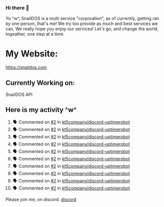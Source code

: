 ### Hi there 👋
Yo ^w^,
SnailDOS is a multi service "corporation", as of currently, getting ran by one person, that's me!
We try too provide as much and best services we can, We really hope you enjoy our services!
Let's go, and change the world, togeather, one step at a time.
# My Website:
https://snaildos.com
## Currently Working on:
SnailDOS API
## Here is my activity ^w^
<!--START_SECTION:activity-->
1. 🗣 Commented on [#2](https://github.com/kt5company/discord-uptimerobot/issues/2) in [kt5company/discord-uptimerobot](https://github.com/kt5company/discord-uptimerobot)
2. 🗣 Commented on [#2](https://github.com/kt5company/discord-uptimerobot/issues/2) in [kt5company/discord-uptimerobot](https://github.com/kt5company/discord-uptimerobot)
3. 🗣 Commented on [#2](https://github.com/kt5company/discord-uptimerobot/issues/2) in [kt5company/discord-uptimerobot](https://github.com/kt5company/discord-uptimerobot)
4. 🗣 Commented on [#2](https://github.com/kt5company/discord-uptimerobot/issues/2) in [kt5company/discord-uptimerobot](https://github.com/kt5company/discord-uptimerobot)
5. 🗣 Commented on [#2](https://github.com/kt5company/discord-uptimerobot/issues/2) in [kt5company/discord-uptimerobot](https://github.com/kt5company/discord-uptimerobot)
6. 🗣 Commented on [#2](https://github.com/kt5company/discord-uptimerobot/issues/2) in [kt5company/discord-uptimerobot](https://github.com/kt5company/discord-uptimerobot)
7. 🗣 Commented on [#2](https://github.com/kt5company/discord-uptimerobot/issues/2) in [kt5company/discord-uptimerobot](https://github.com/kt5company/discord-uptimerobot)
8. 🗣 Commented on [#2](https://github.com/kt5company/discord-uptimerobot/issues/2) in [kt5company/discord-uptimerobot](https://github.com/kt5company/discord-uptimerobot)
9. 🗣 Commented on [#2](https://github.com/kt5company/discord-uptimerobot/issues/2) in [kt5company/discord-uptimerobot](https://github.com/kt5company/discord-uptimerobot)
10. 🗣 Commented on [#2](https://github.com/kt5company/discord-uptimerobot/issues/2) in [kt5company/discord-uptimerobot](https://github.com/kt5company/discord-uptimerobot)
<!--END_SECTION:activity-->
Please join me, on discord.
[discord](https://invite.gg/snaildos)
